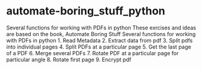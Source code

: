 # automate-boring_stuff_python
Several functions for working with PDFs in python
These exrcises and ideas are based on the book, Automate Boring Stuff
          Several functions for working with PDFs in python
          1. Read Metadata
          2. Extract data from pdf
          3. Split pdfs into individual pages
          4. Split PDFs at a particular page
          5. Get the last page of a PDF
          6. Merge several PDFs
          7. Rotate PDF at a particular page for particular angle
          8. Rotate first page
          9. Encrypt pdf
